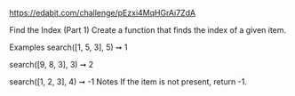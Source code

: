 https://edabit.com/challenge/pEzxi4MqHGrAi7ZdA


Find the Index (Part 1)
Create a function that finds the index of a given item.

Examples
search([1, 5, 3], 5) ➞ 1

search([9, 8, 3], 3) ➞ 2

search([1, 2, 3], 4) ➞ -1
Notes
If the item is not present, return -1.
